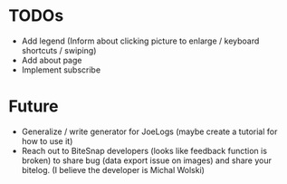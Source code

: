 # TODOs
* Add legend (Inform about clicking picture to enlarge / keyboard shortcuts / swiping)
* Add about page
* Implement subscribe

# Future
* Generalize / write generator for JoeLogs (maybe create a tutorial for how to use it)
* Reach out to BiteSnap developers (looks like feedback function is broken) to share bug (data export issue on images) and share your bitelog. (I believe the developer is Michal Wolski)

